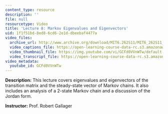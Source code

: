 ```yaml
---
content_type: resource
description: ''
file: null
resourcetype: Video
title: 'Lecture 8: Markov Eigenvalues and Eigenvectors'
uid: 1f1f51bd-8ed8-6cd6-2e1d-dbeebaf4477a
video_files:
  archive_url: http://www.archive.org/download/MIT6.262S11/MIT6_262S11_lec08_300k.mp4
  video_captions_file: https://open-learning-course-data-rc.s3.amazonaws.com/6-262-discrete-stochastic-processes-spring-2011/bd9ae917866f513a8a70b0e2e5b867c1_GCFd0VVnWTw.vtt
  video_thumbnail_file: https://img.youtube.com/vi/GCFd0VVnWTw/default.jpg
  video_transcript_file: https://open-learning-course-data-rc.s3.amazonaws.com/6-262-discrete-stochastic-processes-spring-2011/12ffe618391de2a2a884b8cf831564a5_GCFd0VVnWTw.pdf
video_metadata:
  youtube_id: GCFd0VVnWTw
---
```


**Description:** This lecture covers eigenvalues and eigenvectors of the transition matrix and the steady-state vector of Markov chains. It also includes an analysis of a 2-state Markov chain and a discussion of the Jordan form.

**Instructor:** Prof. Robert Gallager